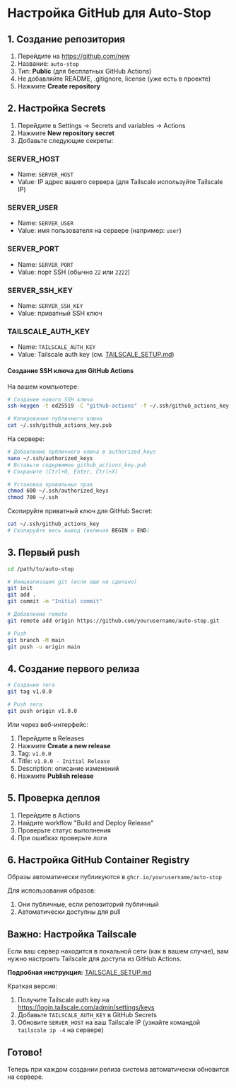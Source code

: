 # Настройка GitHub для Auto-Stop

## 1. Создание репозитория

1. Перейдите на https://github.com/new
2. Название: `auto-stop`
3. Тип: **Public** (для бесплатных GitHub Actions)
4. Не добавляйте README, .gitignore, license (уже есть в проекте)
5. Нажмите **Create repository**

## 2. Настройка Secrets

1. Перейдите в Settings → Secrets and variables → Actions
2. Нажмите **New repository secret**
3. Добавьте следующие секреты:

### SERVER_HOST
- Name: `SERVER_HOST`
- Value: IP адрес вашего сервера (для Tailscale используйте Tailscale IP)

### SERVER_USER
- Name: `SERVER_USER`
- Value: имя пользователя на сервере (например: `user`)

### SERVER_PORT
- Name: `SERVER_PORT`
- Value: порт SSH (обычно `22` или `2222`)

### SERVER_SSH_KEY
- Name: `SERVER_SSH_KEY`
- Value: приватный SSH ключ

### TAILSCALE_AUTH_KEY
- Name: `TAILSCALE_AUTH_KEY`
- Value: Tailscale auth key (см. [TAILSCALE_SETUP.md](TAILSCALE_SETUP.md))

#### Создание SSH ключа для GitHub Actions

На вашем компьютере:

```bash
# Создание нового SSH ключа
ssh-keygen -t ed25519 -C "github-actions" -f ~/.ssh/github_actions_key

# Копирование публичного ключа
cat ~/.ssh/github_actions_key.pub
```

На сервере:

```bash
# Добавление публичного ключа в authorized_keys
nano ~/.ssh/authorized_keys
# Вставьте содержимое github_actions_key.pub
# Сохраните (Ctrl+O, Enter, Ctrl+X)

# Установка правильных прав
chmod 600 ~/.ssh/authorized_keys
chmod 700 ~/.ssh
```

Скопируйте приватный ключ для GitHub Secret:

```bash
cat ~/.ssh/github_actions_key
# Скопируйте весь вывод (включая BEGIN и END)
```

## 3. Первый push

```bash
cd /path/to/auto-stop

# Инициализация git (если еще не сделано)
git init
git add .
git commit -m "Initial commit"

# Добавление remote
git remote add origin https://github.com/yourusername/auto-stop.git

# Push
git branch -M main
git push -u origin main
```

## 4. Создание первого релиза

```bash
# Создание тега
git tag v1.0.0

# Push тега
git push origin v1.0.0
```

Или через веб-интерфейс:
1. Перейдите в Releases
2. Нажмите **Create a new release**
3. Tag: `v1.0.0`
4. Title: `v1.0.0 - Initial Release`
5. Description: описание изменений
6. Нажмите **Publish release**

## 5. Проверка деплоя

1. Перейдите в Actions
2. Найдите workflow "Build and Deploy Release"
3. Проверьте статус выполнения
4. При ошибках проверьте логи

## 6. Настройка GitHub Container Registry

Образы автоматически публикуются в `ghcr.io/yourusername/auto-stop`

Для использования образов:
1. Они публичные, если репозиторий публичный
2. Автоматически доступны для pull

## Важно: Настройка Tailscale

Если ваш сервер находится в локальной сети (как в вашем случае), вам нужно настроить Tailscale для доступа из GitHub Actions.

**Подробная инструкция:** [TAILSCALE_SETUP.md](TAILSCALE_SETUP.md)

Краткая версия:
1. Получите Tailscale auth key на https://login.tailscale.com/admin/settings/keys
2. Добавьте `TAILSCALE_AUTH_KEY` в GitHub Secrets
3. Обновите `SERVER_HOST` на ваш Tailscale IP (узнайте командой `tailscale ip -4` на сервере)

## Готово!

Теперь при каждом создании релиза система автоматически обновится на сервере.
